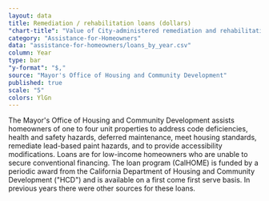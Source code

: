 ```yaml
---
layout: data
title: Remediation / rehabilitation loans (dollars)
"chart-title": "Value of City-administered remediation and rehabilitation loans by year, 2004-2014 Q2"
category: "Assistance-for-Homeowners"
data: "assistance-for-homeowners/loans_by_year.csv"
column: Year
type: bar
"y-format": "$,"
source: "Mayor's Office of Housing and Community Development"
published: true
scale: "5"
colors: YlGn
---
```


The Mayor's Office of Housing and Community Development assists homeowners of one to four unit properties to address code deficiencies, health and safety hazards, deferred maintenance, meet housing standards, remediate lead-based paint hazards, and to provide accessibility modifications. Loans are for low-income homeowners who are unable to secure conventional financing. The loan program (CalHOME) is funded by a periodic award from the California Department of Housing and Community Development ("HCD") and is available on a first come first serve basis. In previous years there were other sources for these loans.